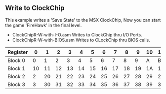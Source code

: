 ## Write to ClockChip  
  
This example writes a 'Save State' to the MSX ClockChip,
Now you can start the game 'FireHawk' in the final level.  
  
- ClockChipR-W-with-I-O.asm Writes to ClockChip thru I/O Ports.  
- ClockChipR-W-with-BIOS.asm Writes to CLockChip thru BIOS calls.

| Register | 0	| 1	| 2	| 3	| 4	| 5	| 6	| 7	| 8	| 9	| 10 | 11 | 12| 13 | 14 | 15 |
| -------- | -- | -- | -- | -- | -- | -- | -- | -- | -- | -- | -- | -- | -- | -- | --   | -- |
| Block 0 |0|1|2|3|4|5|6|7|8|9|A|B|C|D|E|F|
| Block 1 |10|11|12|13|14|15|16|17|18|19|1A|1B|1C|1D|1E|1F|
| Block 2 |2|20|21|22|23|24|25|26|27|28|29|2A|2B|2C|2D|2E|2F|
| Block 3 |3|30|31|32|33|34|35|36|37|38|39|3A|3B|3C|3D|3E|3F|
